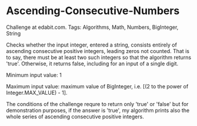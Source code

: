 
# Ascending-Consecutive-Numbers

Challenge at edabit.com. Tags: Algorithms, Math, Numbers, BigInteger, String


Checks whether the input integer, entered a string, consists entirely of ascending consecutive positive integers, leading zeros not counted.
That is to say, there must be at least two such integers so that the algorithm returns 'true'. 
Otherwise, it returns false, including for an input of a single digit.

Minimum input value: 1

Maximum input value: maximum value of BigInteger, i.e. 
[(2 to the power of Integer.MAX_VALUE) - 1].

The conditions of the challenge requre to return only 'true' or 'false' but for demonstration purposes, 
if the answer is 'true', my algorithm prints also the whole series of ascending consecutive positive integers.

